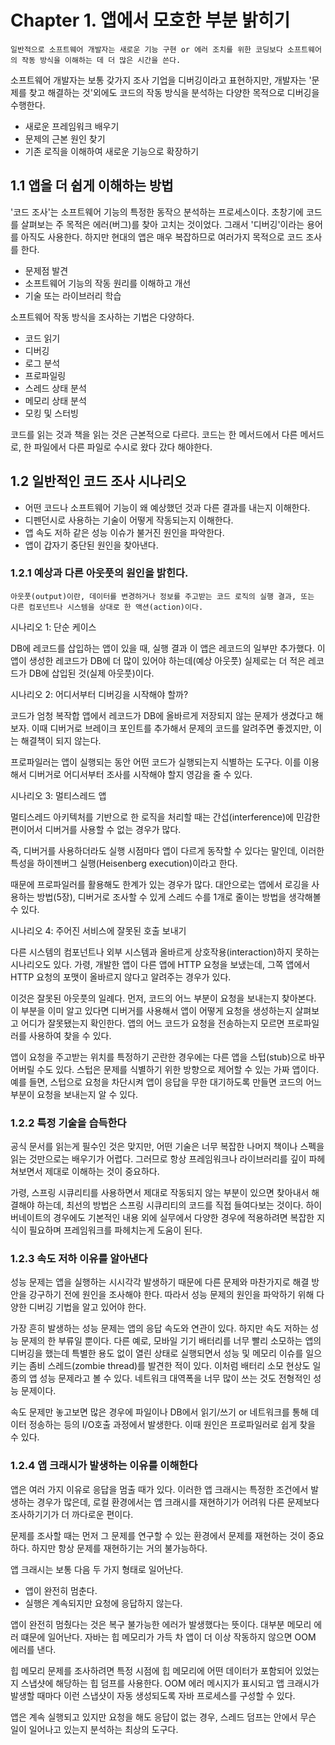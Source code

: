 # Chapter 1. 앱에서 모호한 부분 밝히기

```note
일반적으로 소프트웨어 개발자는 새로운 기능 구현 or 에러 조치를 위한 코딩보다 소프트웨어의 작동 방식을 이해하는 데 더 많은 시간을 쓴다.
``` 

소프트웨어 개발자는 보통 갖가지 조사 기업을 디버깅이라고 표현하지만, 개발자는 '문제를 찾고 해결하는 것'외에도 코드의 작동 방식을 분석하는 다양한 목적으로 디버깅을 수행한다.

- 새로운 프레임워크 배우기
- 문제의 근본 원인 찾기
- 기존 로직을 이해하여 새로운 기능으로 확장하기

## 1.1 앱을 더 쉽게 이해하는 방법

'코드 조사'는 소프트웨어 기능의 특정한 동작으 분석하는 프로세스이다. 초창기에 코드를 살펴보는 주 목적은 에러(버그)를 찾아 고치는 것이었다. 그래서 '디버깅'이라는 용어를 아직도 사용한다. 하지만 현대의 앱은 매우 복잡하므로 여러가지 목적으로 코드 조사를 한다.

- 문제점 발견
- 소프트웨어 기능의 작동 원리를 이해하고 개선
- 기술 또는 라이브러리 학습

소프트웨어 작동 방식을 조사하는 기법은 다양하다.

- 코드 읽기
- 디버깅
- 로그 분석
- 프로파일링
- 스레드 상태 분석
- 메모리 상태 분석
- 모킹 및 스터빙

코드를 읽는 것과 책을 읽는 것은 근본적으로 다르다. 코드는 한 메서드에서 다른 메서드로, 한 파일에서 다른 파일로 수시로 왔다 갔다 해야한다.

## 1.2 일반적인 코드 조사 시나리오

- 어떤 코드나 소프트웨어 기능이 왜 예상했던 것과 다른 결과를 내는지 이해한다.
- 디펜던시로 사용하는 기술이 어떻게 작동되는지 이해한다.
- 앱 속도 저하 같은 성능 이슈가 불거진 원인을 파악한다.
- 앱이 갑자기 중단된 원인을 찾아낸다.

### 1.2.1 예상과 다른 아웃풋의 원인을 밝힌다.

```note
아웃풋(output)이란, 데이터를 변경하거나 정보를 주고받는 코드 로직의 실행 결과, 또는 다른 컴포넌트나 시스템을 상대로 한 액션(action)이다.
```

시나리오 1: 단순 케이스

DB에 레코드를 삽입하는 앱이 있을 때, 실행 결과 이 앱은 레코드의 일부만 추가했다. 이 앱이 생성한 레코드가 DB에 더 많이 있어야 하는데(예상 아웃풋) 실제로는 더 적은 레코드가 DB에 삽입된 것(실제 아웃풋)이다.

시나리오 2: 어디서부터 디버깅을 시작해야 할까?

코드가 엄청 복작합 앱에서 레코드가 DB에 올바르게 저장되지 않는 문제가 생겼다고 해보자. 이때 디버거로 브레이크 포인트를 추가해서 문제의 코드를 알려주면 좋겠지만, 이는 해결책이 되지 않는다.

프로파일러는 앱이 실행되는 동안 어떤 코드가 실행되는지 식별하는 도구다. 이를 이용해서 디버거로 어디서부터 조사를 시작해야 할지 영감을 줄 수 있다.

시나리오 3: 멀티스레드 앱

멀티스레드 아키텍처를 기반으로 한 로직을 처리할 때는 간섭(interference)에 민감한 편이어서 디버거를 사용할 수 없는 경우가 많다.

즉, 디버거를 사용하더라도 실행 시점마다 앱이 다르게 동작할 수 있다는 말인데, 이러한 특성을 하이젠버그 실행(Heisenberg execution)이라고 한다.

때문에 프로파일러를 활용해도 한계가 있는 경우가 많다. 대안으로는 앱에서 로깅을 사용하는 방법(5장), 디버거로 조사할 수 있게 스레드 수를 1개로 줄이는 방법을 생각해볼 수 있다.

시나리오 4: 주어진 서비스에 잘못된 호출 보내기

다른 시스템의 컴포넌트나 외부 시스템과 올바르게 상호작용(interaction)하지 못하는 시나리오도 있다. 가령, 개발한 앱이 다른 앱에 HTTP 요청을 보냈는데, 그쪽 앱에서 HTTP 요청의 포맷이 올바르지 않다고 알려주는 경우가 있다.

이것은 잘못된 아웃풋의 일례다. 먼저, 코드의 어느 부분이 요청을 보내는지 찾아본다. 이 부분을 이미 알고 있다면 디버거를 사용해서 앱이 어떻게 요청을 생성하는지 살펴보고 어디가 잘못됐는지 확인한다. 앱의 어느 코드가 요청을 전송하는지 모르면 프로파일러를 사용하여 찾을 수 있다.

앱이 요청을 주고받는 위치를 특정하기 곤란한 경우에는 다른 앱을 스텁(stub)으로 바꾸어버릴 수도 있다. 스텁은 문제를 식별하기 위한 방향으로 제어할 수 있는 가짜 앱이다. 예를 들면, 스텁으로 요청을 차단시켜 앱이 응답을 무한 대기하도록 만들면 코드의 어느 부분이 요청을 보내는지 알 수 있다.

### 1.2.2 특정 기술을 습득한다

공식 문서를 읽는게 필수인 것은 맞지만, 어떤 기술은 너무 복잡한 나머지 책이나 스펙을 읽는 것만으로는 배우기가 어렵다. 그러므로 항상 프레임워크나 라이브러리를 깊이 파헤쳐보면서 제대로 이해하는 것이 중요하다.

가령, 스프링 시큐리티를 사용하면서 제대로 작동되지 않는 부분이 있으면 찾아내서 해결해야 하는데, 최선의 방법은 스프링 시큐리티의 코드를 직접 들여다보는 것이다. 하이버네이트의 경우에도 기본적인 내용 외에 실무에서 다양한 경우에 적용하려면 복잡한 지식이 필요하며 프레임워크를 파헤치는게 도움이 된다.

### 1.2.3 속도 저하 이유를 알아낸다

성능 문제는 앱을 실행하는 시시각각 발생하기 때문에 다른 문제와 마찬가지로 해결 방안을 강구하기 전에 원인을 조사해야 한다. 따라서 성능 문제의 원인을 파악하기 위해 다양한 디버깅 기법을 알고 있어야 한다.

가장 흔히 발생하는 성능 문제는 앱의 응답 속도와 연관이 있다. 하지만 속도 저하는 성능 문제의 한 부류일 뿐이다. 다른 예로, 모바일 기기 배터리를 너무 빨리 소모하는 앱의 디버깅을 했는데 특별한 용도 없이 열린 상태로 실행되면서 성능 및 메모리 이슈를 일으키는 좀비 스레드(zombie thread)를 발견한 적이 있다. 이처럼 배터리 소모 현상도 일종의 앱 성능 문제라고 볼 수 있다. 네트워크 대역폭을 너무 많이 쓰는 것도 전형적인 성능 문제이다.

속도 문제만 놓고보면 많은 경우에 파일이나 DB에서 읽기/쓰기 or 네트워크를 통해 데이터 정송하는 등의 I/O호출 과정에서 발생한다. 이때 원인은 프로파일러로 쉽게 찾을 수 있다.

### 1.2.4 앱 크래시가 발생하는 이유를 이해한다

앱은 여러 가지 이유로 응답을 멈출 때가 있다. 이러한 앱 크래시는 특정한 조건에서 발생하는 경우가 많은데, 로컬 환경에서는 앱 크래시를 재현하기가 어려워 다른 문제보다 조사하기기가 더 까다로운 편이다.

문제를 조사할 때는 먼저 그 문제를 연구할 수 있는 환경에서 문제를 재현하는 것이 중요하다. 하지만 항상 문제를 재현하기는 거의 불가능하다.

앱 크래시는 보통 다음 두 가지 형태로 일어난다.

- 앱이 완전히 멈춘다.
- 실행은 계속되지만 요청에 응답하지 않는다.

앱이 완전히 멈췄다는 것은 복구 불가능한 에러가 발생했다는 뜻이다. 대부분 메모리 에러 떄문에 일어난다. 자바는 힙 메모리가 가득 차 앱이 더 이상 작동하지 않으면 OOM 에러를 낸다.

힙 메모리 문제를 조사하려면 특정 시점에 힙 메모리에 어떤 데이터가 포함되어 있었는지 스냅샷에 해당하는 힙 덤프를 사용한다. OOM 에러 메시지가 표시되고 앱 크래시가 발생할 때마다 이런 스냅샷이 자동 생성되도록 자바 프로세스를 구성할 수 있다.

앱은 계속 실행되고 있지만 요청을 해도 응답이 없는 경우, 스레드 덤프는 안에서 무슨 일이 일어나고 있는지 분석하는 최상의 도구다.
